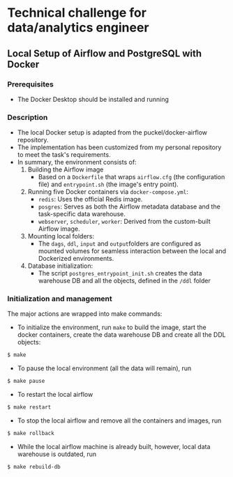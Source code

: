 # Technical challenge for data/analytics engineer

## Local Setup of Airflow and PostgreSQL with Docker

### Prerequisites

- The Docker Desktop should be installed and running

### Description
- The local Docker setup is adapted from the puckel/docker-airflow repository.
- The implementation has been customized from my personal repository to meet the task's requirements.
- In summary, the environment consists of:
  1. Building the Airflow image
     -  Based on a `Dockerfile` that wraps `airflow.cfg` (the configuration file) and `entrypoint.sh` (the image's entry point).
  2. Running five Docker containers via `docker-compose.yml`:
     - `redis`: Uses the official Redis image.
     - `posgres`: Serves as both the Airflow metadata database and the task-specific data warehouse.
     - `webserver`, `scheduler`, `worker`: Derived from the custom-built Airflow image.
  3. Mounting local folders:
     - The `dags`, `ddl`, `input` and `output`folders are configured as mounted volumes for seamless interaction between the local and Dockerized environments.
  4. Database initialization:
     - The script `postgres_entrypoint_init.sh` creates the data warehouse DB and all the objects, defined in the `/ddl` folder
### Initialization and management
The major actions are wrapped into make commands:
- To initialize the environment, run `make` to build the image, start the docker containers, create the data warehouse
DB and create all the DDL objects:
```bash
$ make
```
- To pause the local environment (all the data will remain), run
```bash
$ make pause
```
- To restart the local airflow 
```bash
$ make restart
```
- To stop the local airflow and remove all the containers and images, run
```bash
$ make rollback
```
- While the local airflow machine is already built, however, local data warehouse is outdated, run 
```bash
$ make rebuild-db
```
